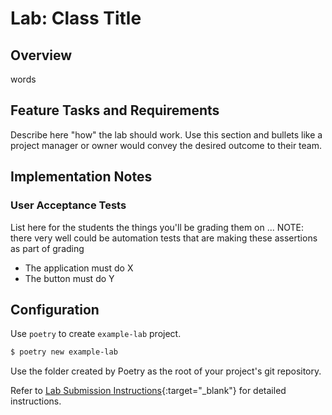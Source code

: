 # Lab: Class Title

## Overview

words

## Feature Tasks and Requirements

Describe here "how" the lab should work. Use this section and bullets like a project manager or owner would convey the desired outcome to their team.

## Implementation Notes

### User Acceptance Tests

List here for the students the things you'll be grading them on ... NOTE: there very well could be automation tests that are making these assertions as part of grading

- The application must do X
- The button must do Y

## Configuration

Use `poetry` to create `example-lab` project.

```sh
$ poetry new example-lab
```

Use the folder created by Poetry as the root of your project's git repository.

Refer to [Lab Submission Instructions](../../../reference/submission-instructions/labs/){:target="_blank"} for detailed instructions.
